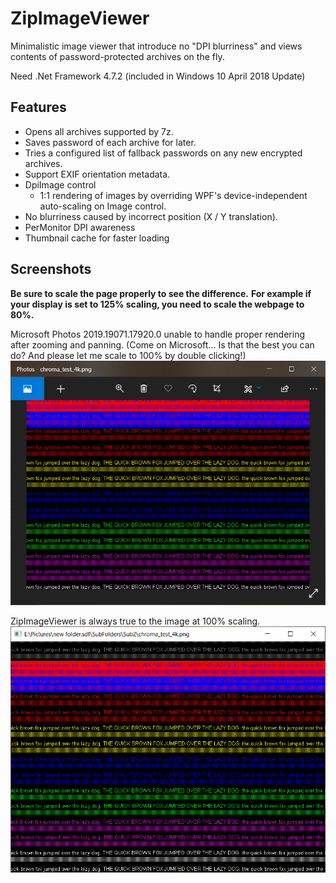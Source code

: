 # ZipImageViewer
Minimalistic image viewer that introduce no "DPI blurriness" and views contents of password-protected archives on the fly.

Need .Net Framework 4.7.2 (included in Windows 10 April 2018 Update)

## Features
- Opens all archives supported by 7z.
- Saves password of each archive for later.
- Tries a configured list of fallback passwords on any new encrypted archives.
- Support EXIF orientation metadata.
- DpiImage control
  - 1:1 rendering of images by overriding WPF's device-independent auto-scaling on Image control.
- No blurriness caused by incorrect position (X / Y translation).
- PerMonitor DPI awareness
- Thumbnail cache for faster loading

## Screenshots
**Be sure to scale the page properly to see the difference.**
**For example if your display is set to 125% scaling, you need to scale the webpage to 80%.**

Microsoft Photos 2019.19071.17920.0 unable to handle proper rendering after zooming and panning.
(Come on Microsoft... Is that the best you can do? And please let me scale to 100% by double clicking!)
<img src="https://github.com/changbowen/Misc/raw/master/ZipImageViewer/chroma_photos.png"/>

ZipImageViewer is always true to the image at 100% scaling.
<img src="https://github.com/changbowen/Misc/raw/master/ZipImageViewer/chroma_zipimageviewer.png"/>

